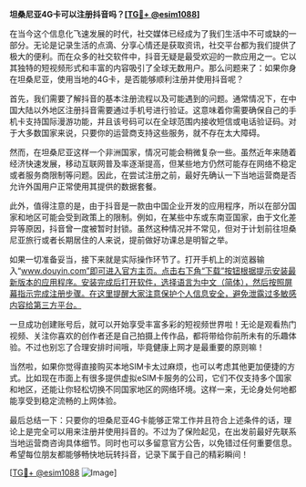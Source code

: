 **坦桑尼亚4G卡可以注册抖音吗？[[TG💪+ @esim1088](https://t.me/s/esim1088)]**

在当今这个信息化飞速发展的时代，社交媒体已经成为了我们生活中不可或缺的一部分。无论是记录生活的点滴、分享心情还是获取资讯，社交平台都为我们提供了极大的便利。而在众多的社交软件中，抖音无疑是最受欢迎的一款应用之一。它以其独特的短视频形式和丰富的内容吸引了全球无数用户。那么问题来了：如果你身在坦桑尼亚，使用当地的4G卡，是否能够顺利注册并使用抖音呢？

首先，我们需要了解抖音的基本注册流程以及可能遇到的问题。通常情况下，在中国大陆以外地区注册抖音需要通过手机号进行验证。这意味着你需要确保自己的手机卡支持国际漫游功能，并且该号码可以在全球范围内接收短信或电话验证码。对于大多数国家来说，只要你的运营商支持这些服务，就不存在太大障碍。

然而，在坦桑尼亚这样一个非洲国家，情况可能会稍微复杂一些。虽然近年来随着经济快速发展，移动互联网普及率逐渐提高，但某些地方仍然可能存在网络不稳定或者服务商限制等问题。因此，在尝试注册之前，最好先确认一下当地运营商是否允许外国用户正常使用其提供的数据套餐。

此外，值得注意的是，由于抖音是一款由中国企业开发的应用程序，所以在部分国家和地区可能会受到政策上的限制。例如，在某些中东或东南亚国家，由于文化差异等原因，抖音曾一度被暂时封锁。虽然这种情况并不常见，但对于计划前往坦桑尼亚旅行或者长期居住的人来说，提前做好功课总是明智之举。

如果一切准备妥当，接下来就是实际操作环节了。打开手机上的浏览器输入“www.douyin.com”即可进入官方主页。点击右下角“下载”按钮根据提示安装最新版本的应用程序。安装完成后打开软件，选择语言为中文（简体），然后按照屏幕指示完成注册步骤。在这里提醒大家注意保护个人信息安全，避免泄露过多敏感内容给第三方平台。

一旦成功创建账号后，就可以开始享受丰富多彩的短视频世界啦！无论是观看热门视频、关注你喜欢的创作者还是自己拍摄上传作品，都将带给你前所未有的乐趣体验。不过也别忘了合理安排时间哦，毕竟健康上网才是最重要的原则嘛！

当然啦，如果你觉得直接购买本地SIM卡太过麻烦，也可以考虑其他更加便捷的方式。比如现在市面上有很多提供虚拟eSIM卡服务的公司，它们不仅支持多个国家和地区，还能让你轻松切换不同国家地区的网络环境。这样一来，无论身处何地都能享受到稳定流畅的上网体验。

最后总结一下：只要你的坦桑尼亚4G卡能够正常工作并且符合上述条件的话，理论上是完全可以用来注册并使用抖音的。不过为了保险起见，在出发前最好先联系当地运营商咨询具体细节。同时也可以多留意官方公告，以免错过任何重要信息。希望每位朋友都能够畅快地玩转抖音，记录下属于自己的精彩瞬间！

[[TG💪+ @esim1088](https://t.me/s/esim1088) ![Image](https://i.postimg.cc/4NQfJmqS/Snipaste-2025-05-13-00-14-12.png)]